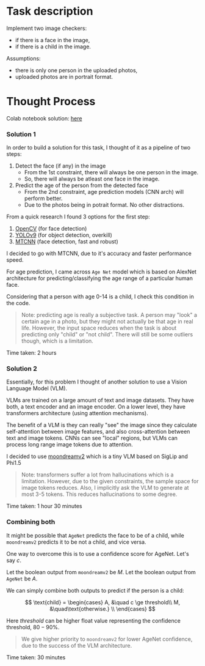 # Task description

Implement two image checkers:
- if there is a face in the image,
- if there is a child in the image.

Assumptions:
- there is only one person in the uploaded photos,
- uploaded photos are in portrait format.


# Thought Process

Colab notebook solution: [here](https://colab.research.google.com/drive/11DQIadiFSDEzShFCabw_indxmXo-AB1Y?usp=sharing)


### Solution 1
In order to build a solution for this task, I thought of it as a pipeline of two steps:

1. Detect the face (if any) in the image
    - From the 1st constraint, there will always be one person in the image.
    - So, there will always be atleast one face in the image.
2. Predict the age of the person from the detected face
    - From the 2nd constraint, age prediction models (CNN arch) will perform better.
    - Due to the photos being in potrait format. No other distractions.


From a quick research I found 3 options for the first step:

1. [OpenCV](https://opencv.org) (for face detection)
2. [YOLOv9](https://arxiv.org/abs/2402.13616) (for object detection, overkill)
3. [MTCNN](https://arxiv.org/abs/1604.02878) (face detection, fast and robust)

I decided to go with MTCNN, due to it's accuracy and faster performance speed.

For age prediction, I came across `Age Net` model which is based on AlexNet architecture for predicting/classifying the age range of a particular human face.

Considering that a person with age 0-14 is a child, I check this condition in the code.


> Note: predicting age is really a subjective task. A person may "look" a certain age in a photo, but they might not actually be that age in real life. However, the input space reduces when the task is about predicting only "child" or "not child". There will still be some outliers though, which is a limitation.

Time taken: 2 hours

### Solution 2
Essentially, for this problem I thought of another solution to use a Vision Language Model (VLM).

VLMs are trained on a large amount of text and image datasets. They have both, a text encoder and an image encoder. On a lower level, they have transformers architecture (using attention mechanisms).

The benefit of a VLM is they can really "see" the image since they calculate self-attention between image features, and also cross-attention between text and image tokens. CNNs can see "local" regions, but VLMs can process long range image tokens due to attention.

I decided to use [moondreamv2](https://huggingface.co/vikhyatk/moondream2) which is a tiny VLM based on SigLip and Phi1.5

> Note: transformers suffer a lot from hallucinations which is a limitation. However, due to the given constraints, the sample space for image tokens reduces. Also, I implicitly ask the VLM to generate at most 3-5 tokens. This reduces hallucinations to some degree.

Time taken: 1 hour 30 minutes


### Combining both

It might be possible that `AgeNet` predicts the face to be of a child, while `moondreamv2` predicts it to be not a child, and vice versa.

One way to overcome this is to use a confidence score for AgeNet. Let's say $c$.

Let the boolean output from `moondreamv2` be $M$. Let the boolean output from `AgeNet` be $A$.

We can simply combine both outputs to predict if the person is a child:

$$ 
\text{child} = 
     \begin{cases}
       A, &\quad c \ge threshold\\
       M, &\quad\text{otherwise.} \\ 
     \end{cases}
$$

Here $threshold$ can be higher float value representing the confidence threshold, $80-90$%.

> We give higher priority to `moondreamv2` for lower AgeNet confidence, due to the success of the VLM architecture.

Time taken: 30 minutes